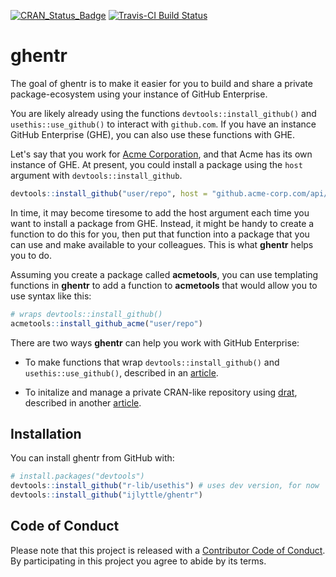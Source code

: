 
<!-- README.md is generated from README.Rmd. Please edit that file -->
[![CRAN\_Status\_Badge](https://www.r-pkg.org/badges/version/ghentr)](https://cran.r-project.org/package=ghentr) [![Travis-CI Build Status](https://travis-ci.org/ijlyttle/ghentr.svg?branch=master)](https://travis-ci.org/ijlyttle/ghentr)

ghentr
======

The goal of ghentr is to make it easier for you to build and share a private package-ecosystem using your instance of GitHub Enterprise.

You are likely already using the functions `devtools::install_github()` and `usethis::use_github()` to interact with `github.com`. If you have an instance GitHub Enterprise (GHE), you can also use these functions with GHE.

Let's say that you work for [Acme Corporation](https://en.wikipedia.org/wiki/Acme_Corporation), and that Acme has its own instance of GHE. At present, you could install a package using the `host` argument with `devtools::install_github`.

``` r
devtools::install_github("user/repo", host = "github.acme-corp.com/api/v3")
```

In time, it may become tiresome to add the host argument each time you want to install a package from GHE. Instead, it might be handy to create a function to do this for you, then put that function into a package that you can use and make available to your colleagues. This is what **ghentr** helps you to do.

Assuming you create a package called **acmetools**, you can use templating functions in **ghentr** to add a function to **acmetools** that would allow you to use syntax like this:

``` r
# wraps devtools::install_github()
acmetools::install_github_acme("user/repo")
```

There are two ways **ghentr** can help you work with GitHub Enterprise:

-   To make functions that wrap `devtools::install_github()` and `usethis::use_github()`, described in an [article](https://ijlyttle.github.io/ghentr/articles/using_ghe.html).

-   To initalize and manage a private CRAN-like repository using [drat](https://CRAN.R-project.org/package=drat), described in another [article](https://ijlyttle.github.io/ghentr/articles/using_repository.html).

Installation
------------

You can install ghentr from GitHub with:

``` r
# install.packages("devtools")
devtools::install_github("r-lib/usethis") # uses dev version, for now
devtools::install_github("ijlyttle/ghentr")
```

Code of Conduct
---------------

Please note that this project is released with a [Contributor Code of Conduct](CONDUCT.md). By participating in this project you agree to abide by its terms.
